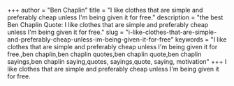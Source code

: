 +++
author = "Ben Chaplin"
title = "I like clothes that are simple and preferably cheap unless I'm being given it for free."
description = "the best Ben Chaplin Quote: I like clothes that are simple and preferably cheap unless I'm being given it for free."
slug = "i-like-clothes-that-are-simple-and-preferably-cheap-unless-im-being-given-it-for-free"
keywords = "I like clothes that are simple and preferably cheap unless I'm being given it for free.,ben chaplin,ben chaplin quotes,ben chaplin quote,ben chaplin sayings,ben chaplin saying,quotes, sayings,quote, saying, motivation"
+++
I like clothes that are simple and preferably cheap unless I'm being given it for free.
